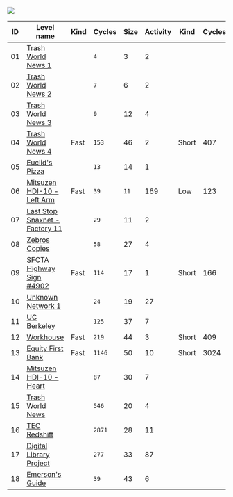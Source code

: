 <p align="left"><a href="https://store.steampowered.com/app/716490/EXAPUNKS/" target="_blank" rel="noopener noreferrer"><img src="https://steamcdn-a.akamaihd.net/steam/apps/716490/header.jpg"></a></p>

| ID  | Level name                                                        | Kind | Cycles | Size | Activity | Kind  | Cycles | Size | Activity |
| --- | ----------------------------------------------------------------- | ---- | ------ | ---- | -------- | ----- | ------ | ---- | -------- |
| 01  | [Trash World News 1](01-trash-world-news-tutorial-1)              |      | `4`    | 3    | 2        |       |        |      |          |
| 02  | [Trash World News 2](02-trash-world-news-tutorial-2)              |      | `7`    | 6    | 2        |       |        |      |          |
| 03  | [Trash World News 3](03-trash-world-news-tutorial-3)              |      | `9`    | 12   | 4        |       |        |      |          |
| 04  | [Trash World News 4](04-trash-world-news-tutorial-4)              | Fast | `153`  | 46   | 2        | Short | 407    | `11` | 2        |
| 05  | [Euclid's Pizza](05-euclids-pizza)                                |      | `13`   | 14   | 1        |       |        |      |          |
| 06  | [Mitsuzen HDI-10 - Left Arm](06-mitsuzen-hdi-10-left-arm)         | Fast | `39`   | `11` | 169      | Low   | 123    | 14   | `6`      |
| 07  | [Last Stop Snaxnet - Factory 11](07-last-stop-snaxnet-factory-11) |      | `29`   | 11   | 2        |       |        |      |          |
| 08  | [Zebros Copies](08-zebros-copies)                                 |      | `58`   | 27   | 4        |       |        |      |          |
| 09  | [SFCTA Highway Sign #4902](09-sfcta-highway-sign-4902)            | Fast | `114`  | 17   | 1        | Short | 166    | `10` | 1        |
| 10  | [Unknown Network 1](10-unknown-network)                           |      | `24`   | 19   | 27       |       |        |      |          |
| 11  | [UC Berkeley](11-uc-berkeley)                                     |      | `125`  | 37   | 7        |       |        |      |          |
| 12  | [Workhouse](12-workhouse)                                         | Fast | `219`  | 44   | 3        | Short | 409    | `29` | 3        |
| 13  | [Equity First Bank](13-equity-first-bank)                         | Fast | `1146` | 50   | 10       | Short | 3024   | `15` | 10       |
| 14  | [Mitsuzen HDI-10 - Heart](14-mitsuzen-hdi-10-heart)               |      | `87`   | 30   | 7        |       |        |      |          |
| 15  | [Trash World News](15-trash-world-news)                           |      | `546`  | 20   | 4        |       |        |      |          |
| 16  | [TEC Redshift](16-tec-redshift)                                   |      | `2871` | 28   | 11       |       |        |      |          |
| 17  | [Digital Library Project](17-digital-library-project)             |      | `277`  | 33   | 87       |       |        |      |          |
| 18  | [Emerson's Guide](17-emersons-guide)                              |      | `39`   | 43   | 6        |       |        |      |          |
